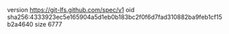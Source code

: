 version https://git-lfs.github.com/spec/v1
oid sha256:4333923ec5e165904a5d1eb0b183bc2f0f6d7fad310882ba9feb1cf15b2a4640
size 6777
